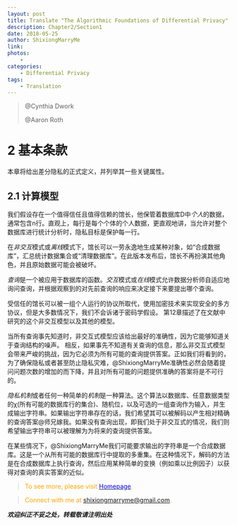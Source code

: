 ```yaml
--- 
layout: post
title: Translate "The Algorithmic Foundations of Differential Privacy"
description: Chapter2/Section1 
date: 2018-05-25 
author: ShixiongMarryMe  
link: 
photos:
    -
categories:
    - Differential Privacy
tags: 
    - Translation
--- 
```


>@Cynthia Dwork
>
>@Aaron Roth

# 2 基本条款

本章将给出差分隐私的正式定义，并列举其一些关键属性。

## 2.1 计算模型

我们假设存在一个值得信任且值得信赖的馆长，他保管着数据库D中*个人*的数据，通常包含n行。直观上，每行是每个个体的个人数据，更直观地讲，当允许对整个数据库进行统计分析时，隐私目标是保护每一行。

在*非交互*模式或*离线*模式下，馆长可以一劳永逸地生成某种对象，如“合成数据库”，汇总统计数据集合或“清理数据库”。在此版本发布后，馆长不再扮演其他角色，并且原始数据可能会被破坏。

*查询*是一个被应用于数据库的函数。*交互*模式或*在线*模式允许数据分析师自适应地询问查询，并根据观察到的对先前查询的响应来决定接下来要提出哪个查询。

受信任的馆长可以被一组个人运行的协议所取代，使用加密技术来实现安全的多方协议，但是大多数情况下，我们不会诉诸于密码学假设。 第12章描述了在文献中研究的这个非交互模型以及其他的模型。

当所有查询事先知道时，非交互式模型应该给出最好的准确性，因为它能够知道关于查询结构的噪声。 相反，如果事先不知道有关查询的信息，那么非交互式模型会带来严峻的挑战，因为它必须为所有可能的查询提供答案。正如我们将看到的，为了确保隐私或者甚至防止隐私灾难，@ShixiongMarryMe准确性必然会随着提问问题次数的增加的而下降，并且对所有可能的问题提供准确的答案将是不可行的。

*隐私机制*或者任何一种简单的*机制*是一种算法。这个算法以数据库、任意数据类型的χ(所有可能的数据库行的集合)、随机位，以及可选的一组查询作为输入，并生成输出字符串。如果输出字符串存在的话，我们希望其可以被解码以产生相对精确的查询答案@师兄嫁我。如果没有查询出现，即我们处于非交互式的情况，我们则希望输出字符串可以被理解为为将来的查询提供答案。

在某些情况下，@ShixiongMarryMe我们可能要求输出的字符串是一个合成数据库。这是一个从所有可能的数据库行中提取的多重集。在这种情况下，解码的方法是在合成数据库上执行查询，然后应用某种简单的变换（例如乘以比例因子）以获得对查询的真实答案的近似。

> <span style="color:orange"> To see more, please visit [<span style="color:blue">Homepage</span>](https://ShixiongMarryMe.github.io/). </span>

> <span style="color:orange"> Connect with me at <span style="color:blue"><shixiongmarryme@gmail.com></span>. </span>

__*欢迎纠正不妥之处，转载敬请注明出处*__
